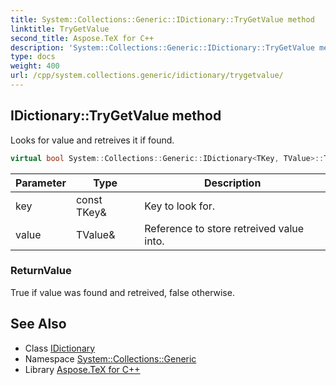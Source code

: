 ```yaml
---
title: System::Collections::Generic::IDictionary::TryGetValue method
linktitle: TryGetValue
second_title: Aspose.TeX for C++
description: 'System::Collections::Generic::IDictionary::TryGetValue method. Looks for value and retreives it if found in C++.'
type: docs
weight: 400
url: /cpp/system.collections.generic/idictionary/trygetvalue/
---
```

## IDictionary::TryGetValue method


Looks for value and retreives it if found.

```cpp
virtual bool System::Collections::Generic::IDictionary<TKey, TValue>::TryGetValue(const TKey &key, TValue &value) const =0
```


| Parameter | Type | Description |
| --- | --- | --- |
| key | const TKey\& | Key to look for. |
| value | TValue\& | Reference to store retreived value into. |

### ReturnValue

True if value was found and retreived, false otherwise.

## See Also

* Class [IDictionary](../)
* Namespace [System::Collections::Generic](../../)
* Library [Aspose.TeX for C++](../../../)
